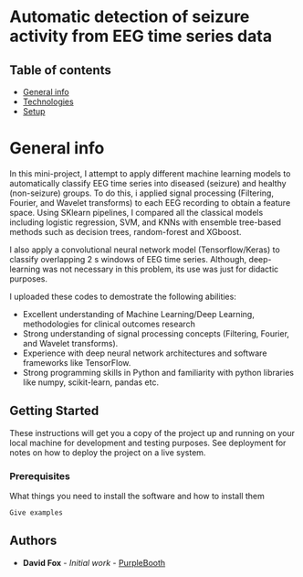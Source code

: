 # Automatic detection of seizure activity from EEG time series data

## Table of contents
* [General info](#general-info)
* [Technologies](#technologies)
* [Setup](#setup)



# General info

In this mini-project, I attempt to apply different machine learning models to automatically classify EEG time series into diseased (seizure) and healthy (non-seizure) groups. To do this, i applied signal processing (Filtering, Fourier, and Wavelet transforms) to each EEG recording to obtain a feature space. Using SKlearn pipelines, I compared all the classical models including logistic regression, SVM, and KNNs with ensemble tree-based methods such as decision trees, random-forest and XGboost.

I also apply a convolutional neural network model (Tensorflow/Keras) to classify overlapping 2 s windows of EEG time series. Although, deep-learning was not necessary in this problem, its use was just for didactic purposes.

I uploaded these codes to demostrate the following abilities:

* Excellent understanding of Machine Learning/Deep Learning, methodologies for clinical outcomes research
* Strong understanding of signal processing concepts (Filtering, Fourier, and Wavelet transforms).
* Experience with deep neural network architectures and software frameworks like TensorFlow.
* Strong programming skills in Python and familiarity with python libraries like numpy, scikit-learn, pandas etc.


## Getting Started

These instructions will get you a copy of the project up and running on your local machine for development and testing purposes. See deployment for notes on how to deploy the project on a live system.

### Prerequisites

What things you need to install the software and how to install them

```
Give examples
```

## Authors

* **David Fox** - *Initial work* - [PurpleBooth](https://github.com/davidfox87)






